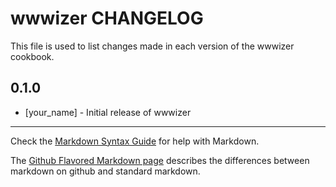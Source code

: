 wwwizer CHANGELOG
=================

This file is used to list changes made in each version of the wwwizer cookbook.

0.1.0
-----
- [your_name] - Initial release of wwwizer

- - -
Check the [Markdown Syntax Guide](http://daringfireball.net/projects/markdown/syntax) for help with Markdown.

The [Github Flavored Markdown page](http://github.github.com/github-flavored-markdown/) describes the differences between markdown on github and standard markdown.
